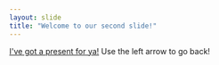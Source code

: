 ```yaml
---
layout: slide
title: "Welcome to our second slide!"
---
```

[I've got a present for ya!](https://www.youtube.com/watch?v=43-mQjFuxGU)
Use the left arrow to go back!
